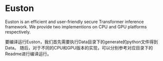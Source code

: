 # Euston
Euston is an efficient and user-friendly secure Transformer inference framework.
We provide two implementions on CPU and GPU platforms respectively.

要编译运行Euston，我们首先需要执行Data目录下的generate的python文件得到Data。
随后，对于不同的CPU和GPU版本的实现，可以分别参考对应目录下的Readme进行编译运行。